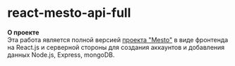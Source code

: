 # react-mesto-api-full

**О проекте**  
Эта работа является полной версией [проекта "Mesto"](https://kombojiec.github.io/mesto-react/) в виде фронтенда на React.js и серверной стороны для создания аккаунтов и добавления данных Node.js, Express, mongoDB.

